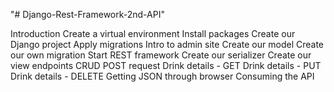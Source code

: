 "# Django-Rest-Framework-2nd-API" 

Introduction
Create a virtual environment
Install packages
Create our Django project
Apply migrations
Intro to admin site
Create our model
Create our own migration
Start REST framework
Create our serializer
Create our view endpoints
CRUD
POST request
Drink details - GET
Drink details - PUT 
Drink details - DELETE
Getting JSON through browser
Consuming the API
